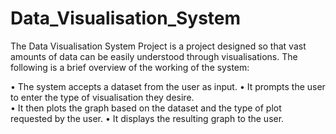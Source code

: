 # Data_Visualisation_System

The Data Visualisation System Project is a project designed so that vast amounts of data can be easily understood through visualisations. 
The following is a brief overview of the working of the system:

•	The system accepts a dataset from the user as input. 
•	It prompts the user to enter the type of visualisation they desire.  
•	It then plots the graph based on the dataset and the type of plot requested by the user.
•	It displays the resulting graph to the user.

